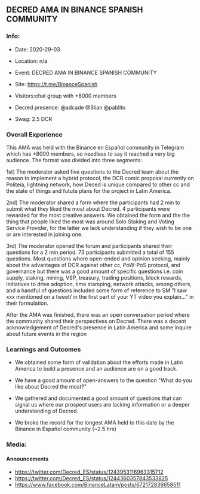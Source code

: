 ## DECRED AMA IN BINANCE SPANISH COMMUNITY


### Info:

* Date: 2020-29-03

* Location: n/a

* Event: DECRED AMA IN BINANCE SPANISH COMMUNITY

* Site: https://t.me/BinanceSpanish

* Visitors:chat group with +8000 members

* Decred presence: @adcade @3lian @pablito

* Swag: 2.5 DCR
 
### Overall Experience

This AMA was held with the Binance en Español community in Telegram which has +8000 members, so needless to say it reached a very big audience. The format was divided into three segments: 

  1st) The moderator asked five questions to the Decred team about the reason to implement a hybrid protocol, the DCR comic proposal currently on Politeia, lightning network, how Deced is unique compared to other cc and the state of things and futute plans for the project in Latin America.

  2nd) The moderator shared a form where the participants had 2 min to submit what they liked the most about Decred. 4 participants were rewarded for the most creative answers. We obtained the form and the the thing that people liked the most was around Solo Staking and Voting Service Provider, for the latter we lack understanding if they wish to be one or are interested in joining one.

  3rd) The moderator opened the forum and participants shared their questions for a 2 min period. 73 participants submitted a total of 155 questions. Most questions where open-ended and opinion seeking, mainly about the advantages of DCR against other cc, PoW-PoS protocol, and governance but there was a good amount of specific questions i.e. coin supply, staking, mining, VSP, treasury, trading positions, block rewards, initiatives to drive adoption, time stamping, network attacks, among others, and a handful of questions included some form of reference to SM "I saw xxx mentioned on a tweet/ in the first part of your YT video you explain..." in their formulation.

After the AMA was finished, there was an open conversation period where the community shared their perspectives on Decred. There was a decent acknowledgement of Decred's presence in Latin America and some inquire about future events in the region
 
### Learnings and Outcomes 

* We obtained some form of validation about the efforts made in Latin America to build a presence and an audience are on a good track.

* We have a good amount of open-answers to the question "What do you like about Decred the most?"

* We gathered and documented a good amount of questions that can signal us where our prospect users are lacking information or a deeper understanding of Decred.

* We broke the record for the longest AMA held to this date by the Binance in Español community (~2.5 hrs)
 
### Media:

#### Announcements
* https://twitter.com/Decred_ES/status/1243953116963315712
* https://twitter.com/Decred_ES/status/1244360357843533825
* https://www.facebook.com/BinanceLatam/posts/672172836658511
